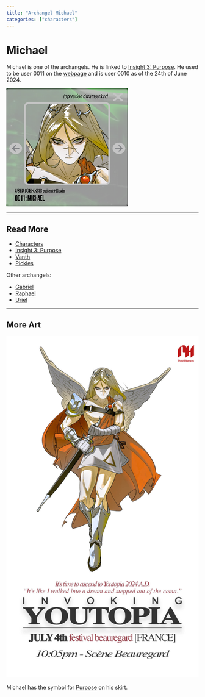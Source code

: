 ```yaml
---
title: "Archangel Michael"
categories: ["characters"]
---
```

# Michael

Michael is one of the archangels. He is linked to [Insight 3: Purpose](../lore/insight3-purpose.md). 
He used to be user 0011 on the [webpage](../webpage) and is user 0010 as of the 24th of June 2024.

![Avatar for Michael](../../Resources/characters/michael/michael.png)

***

## Read More

- [Characters](characters)
- [Insight 3: Purpose](../lore/insight3-purpose)
- [Vanth](vanth)
- [Pickles](pickles)

Other archangels:

- [Gabriel](gabriel)
- [Raphael](raphael)
- [Uriel](uriel)

***

## More Art

![Promotional poster for Michael](../../Resources/characters/michael/poster.jpg)

Michael has the symbol for [Purpose](../lore/insight3-purpose) on his skirt.
